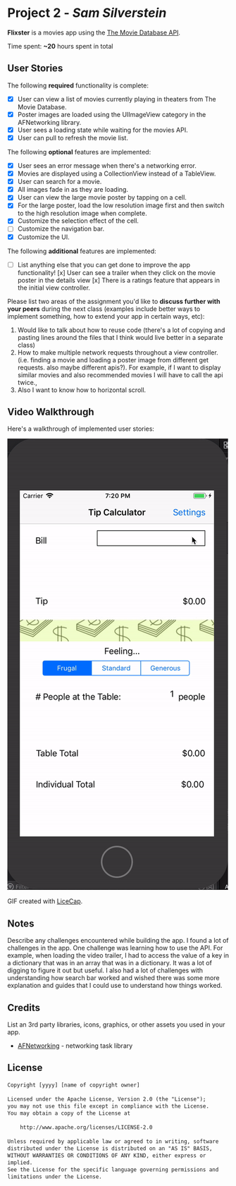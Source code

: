 # Project 2 - *Sam Silverstein*

**Flixster** is a movies app using the [The Movie Database API](http://docs.themoviedb.apiary.io/#).

Time spent: **~20** hours spent in total

## User Stories

The following **required** functionality is complete:

- [x] User can view a list of movies currently playing in theaters from The Movie Database.
- [x] Poster images are loaded using the UIImageView category in the AFNetworking library.
- [x] User sees a loading state while waiting for the movies API.
- [x] User can pull to refresh the movie list.

The following **optional** features are implemented:

- [x] User sees an error message when there's a networking error.
- [x] Movies are displayed using a CollectionView instead of a TableView.
- [x] User can search for a movie.
- [x] All images fade in as they are loading.
- [x] User can view the large movie poster by tapping on a cell.
- [x] For the large poster, load the low resolution image first and then switch to the high resolution image when complete.
- [x] Customize the selection effect of the cell.
- [ ] Customize the navigation bar.
- [x] Customize the UI.

The following **additional** features are implemented:

- [ ] List anything else that you can get done to improve the app functionality!
[x] User can see a trailer when they click on the movie poster in the details view
[x] There is a ratings feature that appears in the initial view controller.

Please list two areas of the assignment you'd like to **discuss further with your peers** during the next class (examples include better ways to implement something, how to extend your app in certain ways, etc):

1. Would like to talk about how to reuse code (there's a lot of copying and pasting lines around the files that I think would live better in a separate class)
2. How to make multiple network requests throughout a view controller. (i.e. finding a movie and loading a poster image from different get requests. also maybe different apis?). For example, if I want to display similar movies and also recommended movies I will have to call the api twice., 
3. Also I want to know how to horizontal scroll. 

## Video Walkthrough

Here's a walkthrough of implemented user stories:

![](flixster.gif)

GIF created with [LiceCap](http://www.cockos.com/licecap/).

## Notes

Describe any challenges encountered while building the app.
I found a lot of challenges in the app. One challenge was learning how to use the API. For example, when loading the video trailer, I had to access the value of a key in a dictionary that was in an array that was in a dictionary. It was a lot of digging to figure it out but useful. I also had a lot of challenges with understanding how search bar worked and wished there was some more explanation and guides that I could use to understand how things worked. 

## Credits

List an 3rd party libraries, icons, graphics, or other assets you used in your app.

- [AFNetworking](https://github.com/AFNetworking/AFNetworking) - networking task library

## License

    Copyright [yyyy] [name of copyright owner]

    Licensed under the Apache License, Version 2.0 (the "License");
    you may not use this file except in compliance with the License.
    You may obtain a copy of the License at

        http://www.apache.org/licenses/LICENSE-2.0

    Unless required by applicable law or agreed to in writing, software
    distributed under the License is distributed on an "AS IS" BASIS,
    WITHOUT WARRANTIES OR CONDITIONS OF ANY KIND, either express or implied.
    See the License for the specific language governing permissions and
    limitations under the License.
